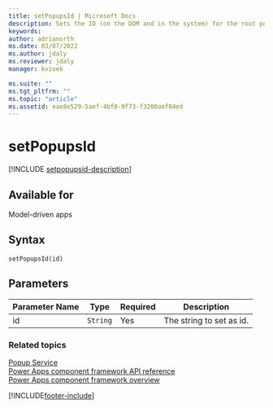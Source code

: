 ```yaml
---
title: setPopupsId | Microsoft Docs
description: Sets the ID (on the DOM and in the system) for the root popup element.
keywords:
author: adrianorth
ms.date: 03/07/2022
ms.author: jdaly
ms.reviewer: jdaly
manager: kvivek

ms.suite: ""
ms.tgt_pltfrm: ""
ms.topic: "article"
ms.assetid: eae8e529-5aef-4bf0-9f73-f3200aef84ed
---
```


# setPopupsId

[!INCLUDE [setpopupsid-description](includes/setpopupsid-description.md)]

## Available for 

Model-driven apps

## Syntax

`setPopupsId(id)`

## Parameters

| Parameter Name|Type|Required|Description|
| ------------- |----|--------|-----------|
|id|`String`|Yes|The string to set as id.|


### Related topics

[Popup Service](../popupservice.md)<br/>
[Power Apps component framework API reference](../../reference/index.md)<br/>
[Power Apps component framework overview](../../overview.md)

[!INCLUDE[footer-include](../../../../includes/footer-banner.md)]